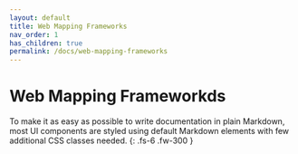 ```yaml
---
layout: default
title: Web Mapping Frameworks
nav_order: 1
has_children: true
permalink: /docs/web-mapping-frameworks
---
```


# Web Mapping Frameworkds

To make it as easy as possible to write documentation in plain Markdown, most UI components are styled using default Markdown elements with few additional CSS classes needed.
{: .fs-6 .fw-300 }
